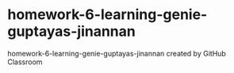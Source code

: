 # homework-6-learning-genie-guptayas-jinannan
homework-6-learning-genie-guptayas-jinannan created by GitHub Classroom
